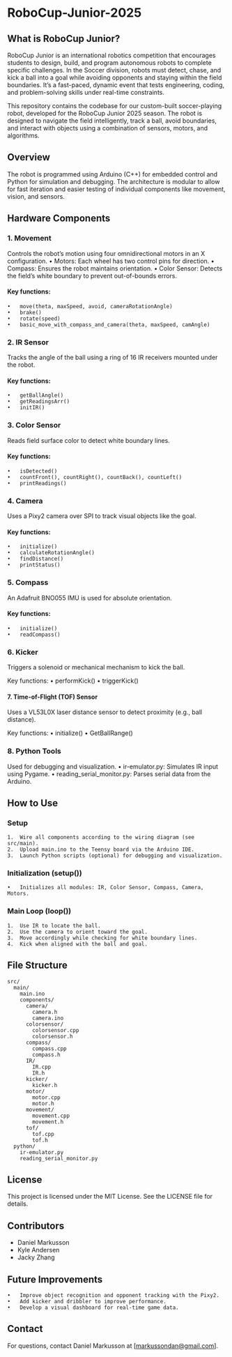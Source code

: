 # RoboCup-Junior-2025

## What is RoboCup Junior?

RoboCup Junior is an international robotics competition that encourages students to design, build, and program autonomous robots to complete specific challenges. In the Soccer division, robots must detect, chase, and kick a ball into a goal while avoiding opponents and staying within the field boundaries. It’s a fast-paced, dynamic event that tests engineering, coding, and problem-solving skills under real-time constraints.

This repository contains the codebase for our custom-built soccer-playing robot, developed for the RoboCup Junior 2025 season. The robot is designed to navigate the field intelligently, track a ball, avoid boundaries, and interact with objects using a combination of sensors, motors, and algorithms.

## Overview

The robot is programmed using Arduino (C++) for embedded control and Python for simulation and debugging. The architecture is modular to allow for fast iteration and easier testing of individual components like movement, vision, and sensors.

## Hardware Components

### 1. Movement

Controls the robot’s motion using four omnidirectional motors in an X configuration.
	•	Motors: Each wheel has two control pins for direction.
	•	Compass: Ensures the robot maintains orientation.
	•	Color Sensor: Detects the field’s white boundary to prevent out-of-bounds errors.

#### Key functions:
	•	move(theta, maxSpeed, avoid, cameraRotationAngle)
	•	brake()
	•	rotate(speed)
	•	basic_move_with_compass_and_camera(theta, maxSpeed, camAngle)


### 2. IR Sensor

Tracks the angle of the ball using a ring of 16 IR receivers mounted under the robot.

#### Key functions:
	•	getBallAngle()
	•	getReadingsArr()
	•	initIR()



### 3. Color Sensor

Reads field surface color to detect white boundary lines.

#### Key functions:
	•	isDetected()
	•	countFront(), countRight(), countBack(), countLeft()
	•	printReadings()



### 4. Camera

Uses a Pixy2 camera over SPI to track visual objects like the goal.

#### Key functions:
	•	initialize()
	•	calculateRotationAngle()
	•	findDistance()
	•	printStatus()



### 5. Compass

An Adafruit BNO055 IMU is used for absolute orientation.

#### Key functions:
	•	initialize()
	•	readCompass()



### 6. Kicker

Triggers a solenoid or mechanical mechanism to kick the ball.

Key functions:
	•	performKick()
	•	triggerKick()



#### 7. Time-of-Flight (TOF) Sensor

Uses a VL53L0X laser distance sensor to detect proximity (e.g., ball distance).

Key functions:
	•	initialize()
	•	GetBallRange()



### 8. Python Tools

Used for debugging and visualization.
	•	ir-emulator.py: Simulates IR input using Pygame.
	•	reading_serial_monitor.py: Parses serial data from the Arduino.



## How to Use

### Setup
	1.	Wire all components according to the wiring diagram (see src/main).
	2.	Upload main.ino to the Teensy board via the Arduino IDE.
	3.	Launch Python scripts (optional) for debugging and visualization.

### Initialization (setup())
	•	Initializes all modules: IR, Color Sensor, Compass, Camera, Motors.

### Main Loop (loop())
	1.	Use IR to locate the ball.
	2.	Use the camera to orient toward the goal.
	3.	Move accordingly while checking for white boundary lines.
	4.	Kick when aligned with the ball and goal.



## File Structure
```
src/
  main/
    main.ino
    components/
      camera/
        camera.h
        camera.ino
      colorsensor/
        colorsensor.cpp
        colorsensor.h
      compass/
        compass.cpp
        compass.h
      IR/
        IR.cpp
        IR.h
      kicker/
        kicker.h
      motor/
        motor.cpp
        motor.h
      movement/
        movement.cpp
        movement.h
      tof/
        tof.cpp
        tof.h
  python/
    ir-emulator.py
    reading_serial_monitor.py
```



## License

This project is licensed under the MIT License. See the LICENSE file for details.



## Contributors
  - Daniel Markusson
  - Kyle Andersen
  - Jacky Zhang



## Future Improvements
	•	Improve object recognition and opponent tracking with the Pixy2.
	•	Add kicker and dribbler to improve performance.
	•	Develop a visual dashboard for real-time game data.



## Contact

For questions, contact Daniel Markusson at [markussondan@gmail.com].
